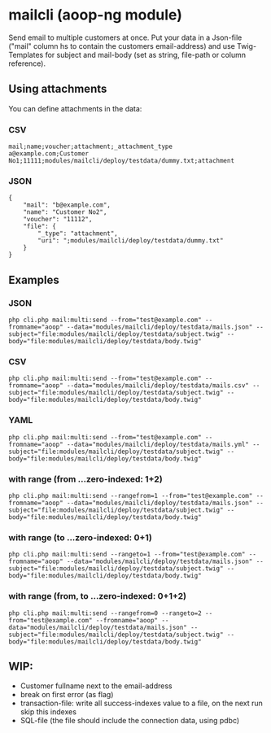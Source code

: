 # mailcli (aoop-ng module)

Send email to multiple customers at once. Put your data in a Json-file ("mail" column hs to contain the customers email-address) and use Twig-Templates
for subject and mail-body (set as string, file-path or column reference).

## Using attachments
You can define attachments in the data:

### CSV
```
mail;name;voucher;attachment;_attachment_type
a@example.com;Customer No1;11111;modules/mailcli/deploy/testdata/dummy.txt;attachment
```

### JSON
```
{
    "mail": "b@example.com",
    "name": "Customer No2",
    "voucher": "11112",
    "file": {
        "_type": "attachment",
        "uri": ";modules/mailcli/deploy/testdata/dummy.txt"
    }
}
```

## Examples

### JSON
```
php cli.php mail:multi:send --from="test@example.com" --fromname="aoop" --data="modules/mailcli/deploy/testdata/mails.json" --subject="file:modules/mailcli/deploy/testdata/subject.twig" --body="file:modules/mailcli/deploy/testdata/body.twig"
```

### CSV
```
php cli.php mail:multi:send --from="test@example.com" --fromname="aoop" --data="modules/mailcli/deploy/testdata/mails.csv" --subject="file:modules/mailcli/deploy/testdata/subject.twig" --body="file:modules/mailcli/deploy/testdata/body.twig"
```

### YAML
```
php cli.php mail:multi:send --from="test@example.com" --fromname="aoop" --data="modules/mailcli/deploy/testdata/mails.yml" --subject="file:modules/mailcli/deploy/testdata/subject.twig" --body="file:modules/mailcli/deploy/testdata/body.twig"
```

### with range (from ...zero-indexed: 1+2)
```
php cli.php mail:multi:send --rangefrom=1 --from="test@example.com" --fromname="aoop" --data="modules/mailcli/deploy/testdata/mails.json" --subject="file:modules/mailcli/deploy/testdata/subject.twig" --body="file:modules/mailcli/deploy/testdata/body.twig"
```

### with range (to ...zero-indexed: 0+1)
```
php cli.php mail:multi:send --rangeto=1 --from="test@example.com" --fromname="aoop" --data="modules/mailcli/deploy/testdata/mails.json" --subject="file:modules/mailcli/deploy/testdata/subject.twig" --body="file:modules/mailcli/deploy/testdata/body.twig"
```

### with range (from, to ...zero-indexed: 0+1+2)
```
php cli.php mail:multi:send --rangefrom=0 --rangeto=2 --from="test@example.com" --fromname="aoop" --data="modules/mailcli/deploy/testdata/mails.json" --subject="file:modules/mailcli/deploy/testdata/subject.twig" --body="file:modules/mailcli/deploy/testdata/body.twig"
```

## WIP:

* Customer fullname next to the email-address
* break on first error (as flag)
* transaction-file: write all success-indexes value to a file, on the next run skip this indexes
* SQL-file (the file should include the connection data, using pdbc)
